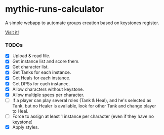 # mythic-runs-calculator
A simple webapp to automate groups creation based on keystones register.

[Visit it!](https://lordfido.github.io/mythic-runs-calculator)

### TODOs
* [x] Upload & read file.
* [x] Get instance list and score them.
* [x] Get character list.
* [x] Get Tanks for each instance.
* [x] Get Heals for each instance.
* [x] Get DPSs for each instance.
* [x] Allow characters without keystone.
* [x] Allow multiple specs per character.
* [ ] If a player can play several roles (Tank & Heal), and he's selected as Tank, but no Healer is available, look for other Tank and change player to Heal.
* [ ] Force to assign at least 1 instance per character (even if they have no keystone)
* [x] Apply styles.
